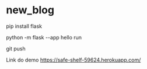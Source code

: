 # new_blog
pip install flask

python -m flask --app hello run

git push

Link do demo
https://safe-shelf-59624.herokuapp.com/
